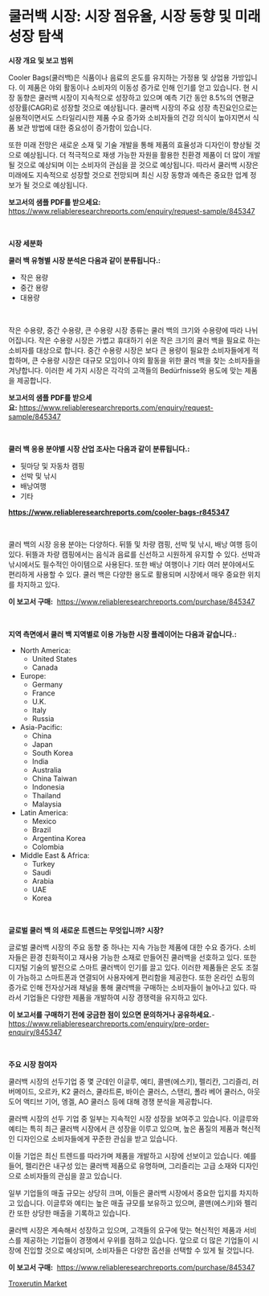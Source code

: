 <p><h1>쿨러백 시장: 시장 점유율, 시장 동향 및 미래 성장 탐색</h1></p><p><strong>시장 개요 및 보고 범위</strong></p>
<p><p>Cooler Bags(쿨러백)은 식품이나 음료의 온도를 유지하는 가정용 및 상업용 가방입니다. 이 제품은 야외 활동이나 소비자의 이동성 증가로 인해 인기를 얻고 있습니다. 현 시장 동향은 쿨러백 시장이 지속적으로 성장하고 있으며 예측 기간 동안 8.5%의 연평균 성장률(CAGR)로 성장할 것으로 예상됩니다. 쿨러백 시장의 주요 성장 촉진요인으로는 실용적이면서도 스타일리시한 제품 수요 증가와 소비자들의 건강 의식이 높아지면서 식품 보관 방법에 대한 중요성이 증가함이 있습니다.</p><p>또한 미래 전망은 새로운 소재 및 기술 개발을 통해 제품의 효율성과 디자인이 향상될 것으로 예상됩니다. 더 적극적으로 재생 가능한 자원을 활용한 친환경 제품이 더 많이 개발될 것으로 예상되며 이는 소비자의 관심을 끌 것으로 예상됩니다. 따라서 쿨러백 시장은 미래에도 지속적으로 성장할 것으로 전망되며 최신 시장 동향과 예측은 중요한 업계 정보가 될 것으로 예상됩니다.</p></p>
<p><strong>보고서의 샘플 PDF를 받으세요:</strong> <a href="https://www.reliableresearchreports.com/enquiry/request-sample/845347">https://www.reliableresearchreports.com/enquiry/request-sample/845347</a></p>
<p>&nbsp;</p>
<p><strong>시장 세분화</strong></p>
<p><strong>쿨러 백 유형별 시장 분석은 다음과 같이 분류됩니다.:</strong></p>
<p><ul><li>작은 용량</li><li>중간 용량</li><li>대용량</li></ul></p>
<p>&nbsp;</p>
<p><p>작은 수용량, 중간 수용량, 큰 수용량 시장 종류는 쿨러 백의 크기와 수용량에 따라 나뉘어집니다. 작은 수용량 시장은 가볍고 휴대하기 쉬운 작은 크기의 쿨러 백을 필요로 하는 소비자를 대상으로 합니다. 중간 수용량 시장은 보다 큰 용량이 필요한 소비자들에게 적합하며, 큰 수용량 시장은 대규모 모임이나 야외 활동을 위한 쿨러 백을 찾는 소비자들을 겨냥합니다. 이러한 세 가지 시장은 각각의 고객들의 Bedürfnisse와 용도에 맞는 제품을 제공합니다.</p></p>
<p><strong>보고서의 샘플 PDF를 받으세요:</strong>&nbsp;<a href="https://www.reliableresearchreports.com/enquiry/request-sample/845347">https://www.reliableresearchreports.com/enquiry/request-sample/845347</a></p>
<p>&nbsp;</p>
<p><strong> 쿨러 백 응용 분야별 시장 산업 조사는 다음과 같이 분류됩니다.:</strong></p>
<p><ul><li>뒷마당 및 자동차 캠핑</li><li>선박 및 낚시</li><li>배낭여행</li><li>기타</li></ul></p>
<p><strong><a href="https://www.reliableresearchreports.com/cooler-bags-r845347">https://www.reliableresearchreports.com/cooler-bags-r845347</a></strong></p>
<p>&nbsp;</p>
<p><p>쿨러 백의 시장 응용 분야는 다양하다. 뒤뜰 및 차량 캠핑, 선박 및 낚시, 배낭 여행 등이 있다. 뒤뜰과 차량 캠핑에서는 음식과 음료를 신선하고 시원하게 유지할 수 있다. 선박과 낚시에서도 필수적인 아이템으로 사용된다. 또한 배낭 여행이나 기타 여러 분야에서도 편리하게 사용할 수 있다. 쿨러 백은 다양한 용도로 활용되며 시장에서 매우 중요한 위치를 차지하고 있다.</p></p>
<p><strong>이 보고서 구매:</strong>&nbsp; <a href="https://www.reliableresearchreports.com/purchase/845347">https://www.reliableresearchreports.com/purchase/845347</a></p>
<p>&nbsp;</p>
<p><strong>지역 측면에서 쿨러 백 지역별로 이용 가능한 시장 플레이어는 다음과 같습니다.:</strong></p>
<p><ul>
    <li>
        North America:
        <ul>
            <li>United States</li>
            <li>Canada</li>
        </ul>
    </li>
    <li>
        Europe:
        <ul>
            <li>Germany</li>
            <li>France</li>
            <li>U.K.</li>
            <li>Italy</li>
            <li>Russia</li>
        </ul>
    </li>
    <li>
        Asia-Pacific:
        <ul>
            <li>China</li>
            <li>Japan</li>
            <li>South Korea</li>
            <li>India</li>
            <li>Australia</li>
            <li>China Taiwan</li>
            <li>Indonesia</li>
            <li>Thailand</li>
            <li>Malaysia</li>
        </ul>
    </li>
    <li>
        Latin America:
        <ul>
            <li>Mexico</li>
            <li>Brazil</li>
            <li>Argentina Korea</li>
            <li>Colombia</li>
        </ul>
    </li>
    <li>
        Middle East & Africa:
        <ul>
            <li>Turkey</li>
            <li>Saudi</li>
            <li>Arabia</li>
            <li>UAE</li>
            <li>Korea</li>
        </ul>
    </li>
    </ul></p>
<p>&nbsp;</p>
<p><strong>글로벌 쿨러 백 의 새로운 트렌드는 무엇입니까? 시장?</strong></p>
<p><p>글로벌 쿨러백 시장의 주요 동향 중 하나는 지속 가능한 제품에 대한 수요 증가다. 소비자들은 환경 친화적이고 재사용 가능한 소재로 만들어진 쿨러백을 선호하고 있다. 또한 디지털 기술의 발전으로 스마트 쿨러백이 인기를 끌고 있다. 이러한 제품들은 온도 조절이 가능하고 스마트폰과 연결되어 사용자에게 편리함을 제공한다. 또한 온라인 쇼핑의 증가로 인해 전자상거래 채널을 통해 쿨러백을 구매하는 소비자들이 늘어나고 있다. 따라서 기업들은 다양한 제품을 개발하여 시장 경쟁력을 유지하고 있다.</p></p>
<p><strong>이 보고서를 구매하기 전에 궁금한 점이 있으면 문의하거나 공유하세요.</strong>- <a href="https://www.reliableresearchreports.com/enquiry/pre-order-enquiry/845347">https://www.reliableresearchreports.com/enquiry/pre-order-enquiry/845347</a></p>
<p>&nbsp;</p>
<p><strong>주요 시장 참여자</strong></p>
<p><p>쿨러백 시장의 선두기업 중 몇 군데인 이글루, 예티, 콜맨(에스키), 펠리칸, 그리즐리, 러버메이드, 오르카, K2 쿨러스, 쿨라트론, 바이슨 쿨러스, 스탠리, 폴라 베어 쿨러스, 아웃도어 액티브 기어, 엥겔, AO 쿨러스 등에 대해 경쟁 분석을 제공합니다.</p><p>쿨러백 시장의 선두 기업 중 일부는 지속적인 시장 성장을 보여주고 있습니다. 이글루와 예티는 특히 최근 쿨러백 시장에서 큰 성장을 이루고 있으며, 높은 품질의 제품과 혁신적인 디자인으로 소비자들에게 꾸준한 관심을 받고 있습니다.</p><p>이들 기업은 최신 트렌드를 따라가며 제품을 개발하고 시장에 선보이고 있습니다. 예를 들어, 펠리칸은 내구성 있는 쿨러백 제품으로 유명하며, 그리즐리는 고급 소재와 디자인으로 소비자들의 관심을 끌고 있습니다.</p><p>일부 기업들의 매출 규모는 상당히 크며, 이들은 쿨러백 시장에서 중요한 입지를 차지하고 있습니다. 이글루와 예티는 높은 매출 규모를 보유하고 있으며, 콜맨(에스키)와 펠리칸 또한 상당한 매출을 기록하고 있습니다.</p><p>쿨러백 시장은 계속해서 성장하고 있으며, 고객들의 요구에 맞는 혁신적인 제품과 서비스를 제공하는 기업들이 경쟁에서 우위를 점하고 있습니다. 앞으로 더 많은 기업들이 시장에 진입할 것으로 예상되며, 소비자들은 다양한 옵션을 선택할 수 있게 될 것입니다.</p></p>
<p><strong>이 보고서 구매:</strong>&nbsp;&nbsp;<a href="https://www.reliableresearchreports.com/purchase/845347">https://www.reliableresearchreports.com/purchase/845347</a></p>
<p><p><a href="https://eight-handstand-8fb.notion.site/Troxerutin-Market-Size-Growth-Outlook-from-2024-to-2031-projecting-at-Market-s-Trends-Analysis-by--ebdc27a57e124a838787327f5ab1793f">Troxerutin Market</a></p></p>